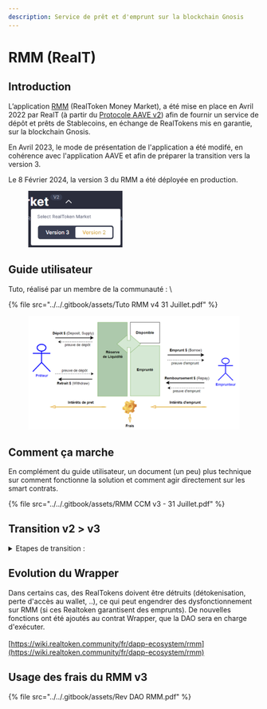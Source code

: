 ```yaml
---
description: Service de prêt et d'emprunt sur la blockchain Gnosis
---
```


# RMM (RealT)

## Introduction

L’application [RMM](https://rmm.realtoken.network/markets) (RealToken Money Market), a été mise en place en Avril 2022 par RealT (à partir du [Protocole AAVE v2](rmm-v2-avril-2022.md)) afin de fournir un service de dépôt et prêts de Stablecoins, en échange de RealTokens mis en garantie, sur la blockchain Gnosis.

En Avril 2023, le mode de présentation de l'application a été modifé, en cohérence avec l'application AAVE et afin de préparer la transition vers la version 3.

Le 8 Février 2024, la version 3 du RMM a été déployée en production.

<figure><img src="../../.gitbook/assets/image (1) (1) (1) (1) (1) (1) (1) (1) (1) (1) (1) (1) (1) (1) (1) (1) (1) (1) (1) (1) (1) (1) (1) (1).png" alt="" width="189"><figcaption></figcaption></figure>

## Guide utilisateur

Tuto, réalisé par un membre de la communauté : \


{% file src="../../.gitbook/assets/Tuto RMM v4 31 Juillet.pdf" %}

<figure><img src="../../.gitbook/assets/image (1) (1) (1) (1) (1) (1) (1) (1) (1) (1) (1) (1) (1) (1).png" alt="" width="563"><figcaption></figcaption></figure>

## Comment ça marche

En complément du guide utilisateur, un document (un peu) plus technique sur comment fonctionne la solution et comment agir directement sur les smart contrats.

{% file src="../../.gitbook/assets/RMM CCM v3 - 31 Juillet.pdf" %}

## Transition v2 > v3

<details>

<summary>Etapes de transition : </summary>

* La liste des Realtokens "collatéralisables" est, dans un premier temps, identique en v2 et v3 (pour ne pas augmenter la demande de liquidité). De nouveaux Realtokens collatéralisables seront ajoutés progressivement en v3 par la suite.
* L'usage du RMM v2 a été limité : il n'est plus possible de déposer, ni d'emprunter. Les retraits et remboursements demeurent eux actifs (afin de pouvoir quitter cette version),Les loyers, payés en armmWXDAI, le seront sur le RMM v3 et plus sur la v2,
* Les loyers déjà payables en armmXDAI, seront aussi payables en armmUSDC,
* Augmentation de la LTV des RealTokens sur le RMM v2 et envoi d'un mail par RealT,
* Le Facteur de Réserve, des WXDAI sur RMM v2, a été progressivement augmenté de 10% à 25, puis 50%, puis 75% !..afin de limiter le taux des dépôts de WXDAI sur RMM v2 (et favoriser la migration),
* 28 Février : Une première série de 16 nouvelles propriétés, a été ajoutée au RMM v3. La LTV des propriétés sur RMM v3 a été porté de 50 à 60%,&#x20;
* 6 Avril : 158 Propriétés sont collatéralisables (vs 54 à l'origine),
* 4 Mai : 290 Propriétés sont maintenant collatéralisables !\
  Le facteur de réserve de la v2 a été porté à 100% (donc plus aucun intérêt, n'est versé sur les dépôts de XDAI).\
  98 K ont été ajoutés par RealT sur la v2, afin de permettre à ceux qui ne pouvaient retirer leurs dépôts de XDAI par manque de liquidité, de pouvoir le faire.
* Le 6 Juin : 142 nouvelles propriétés ont été ajoutées au RMM v3. Ce qui fait au total 432 sur plus de 520 propriétés, disponibles comme collatéral.&#x20;
* 23 Juillet : 35 propriétés ont été ajoutées au RMM.
* ...

</details>

## Evolution du Wrapper

Dans certains cas, des RealTokens doivent être détruits (détokenisation, perte d'accès au wallet, ..), ce qui peut engendrer des dysfonctionnement sur RMM (si ces Realtoken garantisent des emprunts). De nouvelles fonctions ont été ajoutés au contrat Wrapper, que la DAO sera en charge d'exécuter.\
\
[https://wiki.realtoken.community/fr/dapp-ecosystem/rmm](https://wiki.realtoken.community/fr/dapp-ecosystem/rmm)

## Usage des frais du RMM v3

{% file src="../../.gitbook/assets/Rev DAO RMM.pdf" %}
